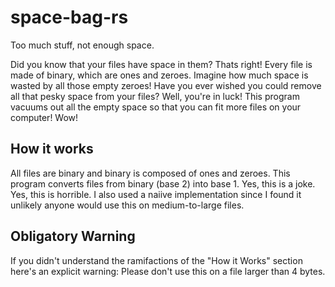 # space-bag-rs
Too much stuff, not enough space.

Did you know that your files have space in them? 
Thats right! Every file is made of binary, which are ones and zeroes. 
Imagine how much space is wasted by all those empty zeroes!
Have you ever wished you could remove all that pesky space from your files? 
Well, you're in luck!
This program vacuums out all the empty space so that you can fit more files on your computer! Wow!

## How it works
All files are binary and binary is composed of ones and zeroes. 
This program converts files from binary (base 2) into base 1. 
Yes, this is a joke. 
Yes, this is horrible.
I also used a naiive implementation since I found it unlikely anyone would use this on medium-to-large files.

## Obligatory Warning
If you didn't understand the ramifactions of the "How it Works" section here's an explicit warning: Please don't use this on a file larger than 4 bytes. 
